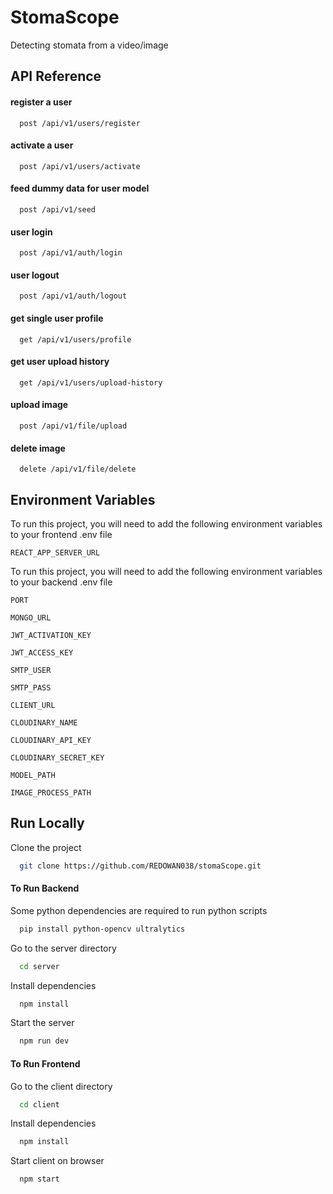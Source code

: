 
# StomaScope

Detecting stomata from a video/image

## API Reference

#### register a user

```http
  post /api/v1/users/register
```

#### activate a user

```http
  post /api/v1/users/activate
```

#### feed dummy data for user model

```http
  post /api/v1/seed
```

#### user login

```http
  post /api/v1/auth/login
```

#### user logout

```http
  post /api/v1/auth/logout
```

#### get single user profile

```http
  get /api/v1/users/profile
```

#### get user upload history

```http
  get /api/v1/users/upload-history
```


#### upload image

```http
  post /api/v1/file/upload
```


#### delete image

```http
  delete /api/v1/file/delete
```

## Environment Variables


To run this project, you will need to add the following environment variables to your frontend 
.env file

`REACT_APP_SERVER_URL`


To run this project, you will need to add the following environment variables to your backend 
.env file

`PORT`

`MONGO_URL`

`JWT_ACTIVATION_KEY`

`JWT_ACCESS_KEY`

`SMTP_USER`

`SMTP_PASS`

`CLIENT_URL`

`CLOUDINARY_NAME`

`CLOUDINARY_API_KEY`

`CLOUDINARY_SECRET_KEY`

`MODEL_PATH`

`IMAGE_PROCESS_PATH`



## Run Locally

Clone the project

```bash
  git clone https://github.com/REDOWAN038/stomaScope.git
```

#### To Run Backend
Some python dependencies are required to run python scripts

```bash
  pip install python-opencv ultralytics
```

Go to the server directory

```bash
  cd server
```

Install dependencies

```bash
  npm install
```

Start the server

```bash
  npm run dev
```

#### To Run Frontend
Go to the client directory

```bash
  cd client
```

Install dependencies

```bash
  npm install
```

Start client on browser

```bash
  npm start
```

